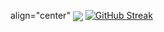 <p> align="center" 
<a href="https://github.com/anuraghazra/github-readme-stats">
  <img align="center" src="https://github-readme-stats.vercel.app/api/pin/?username=polystyrene-foam&repo=polystyrene-foam" /></a>
<a href="https://git.io/streak-stats"><img src="https://streak-stats.demolab.com?user=polystyrene-foam&theme=radical" alt="GitHub Streak" /></a>
</p>
